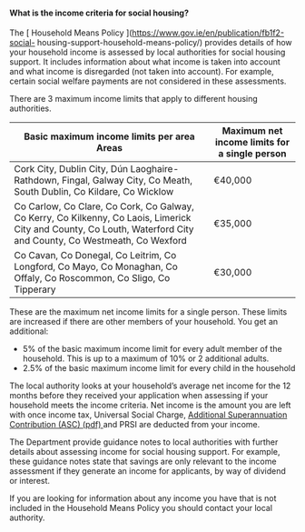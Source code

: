 ####  **What is the income criteria for social housing?**

The [ Household Means Policy ](https://www.gov.ie/en/publication/fb1f2-social-
housing-support-household-means-policy/) provides details of how your
household income is assessed by local authorities for social housing support.
It includes information about what income is taken into account and what
income is disregarded (not taken into account). For example, certain social
welfare payments are not considered in these assessments.

There are 3 maximum income limits that apply to different housing authorities.

**Basic maximum income limits per area** **Areas** |  **Maximum net income limits for a single person**  
---|---  
Cork City, Dublin City, Dún Laoghaire-Rathdown, Fingal, Galway City, Co Meath, South Dublin, Co Kildare, Co Wicklow  |  €40,000   
Co Carlow, Co Clare, Co Cork, Co Galway, Co Kerry, Co Kilkenny, Co Laois, Limerick City and County, Co Louth, Waterford City and County, Co Westmeath, Co Wexford  |  €35,000   
Co Cavan, Co Donegal, Co Leitrim, Co Longford, Co Mayo, Co Monaghan, Co Offaly, Co Roscommon, Co Sligo, Co Tipperary  |  €30,000   
  
These are the maximum net income limits for a single person. These limits are
increased if there are other members of your household. You get an additional:

  * 5% of the basic maximum income limit for every adult member of the household. This is up to a maximum of 10% or 2 additional adults. 
  * 2.5% of the basic maximum income limit for every child in the household 

The local authority looks at your household’s average net income for the 12
months before they received your application when assessing if your household
meets the income criteria. Net income is the amount you are left with once
income tax, Universal Social Charge, [ Additional Superannuation Contribution
(ASC) (pdf) ](https://assets.gov.ie/7407/5ee8f7cf2f9e4030b65144424aae4a1d.pdf)
and PRSI are deducted from your income.

The Department provide guidance notes to local authorities with further
details about assessing income for social housing support. For example, these
guidance notes state that savings are only relevant to the income assessment
if they generate an income for applicants, by way of dividend or interest.

If you are looking for information about any income you have that is not
included in the Household Means Policy you should contact your local
authority.
